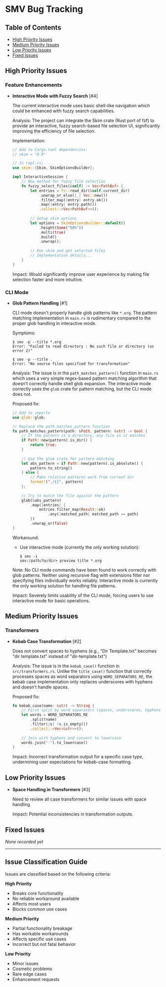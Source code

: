 # SMV Bug Tracking

## Table of Contents
- [High Priority Issues](#high-priority-issues)
- [Medium Priority Issues](#medium-priority-issues)
- [Low Priority Issues](#low-priority-issues)
- [Fixed Issues](#fixed-issues)

## High Priority Issues

### Feature Enhancements

- **Interactive Mode with Fuzzy Search** [#4]

  The current interactive mode uses basic shell-like navigation which could be enhanced with fuzzy search capabilities.
  
  Analysis:
  The project can integrate the Skim crate (Rust port of fzf) to provide an interactive, fuzzy search-based file selection UI, significantly improving the efficiency of file selection.
  
  Implementation:
  ```rust
  // Add to Cargo.toml dependencies:
  // skim = "0.9"
  
  // In repl.rs:
  use skim::{Skim, SkimOptionsBuilder};
  
  impl InteractiveSession {
      // New method for fuzzy file selection
      fn fuzzy_select_files(&self) -> Vec<PathBuf> {
          let entries = fs::read_dir(&self.current_dir)
              .unwrap_or_else(|_| Vec::new())
              .filter_map(|entry| entry.ok())
              .map(|entry| entry.path())
              .collect::<Vec<PathBuf>>();
          
          // Setup skim options
          let options = SkimOptionsBuilder::default()
              .height(Some("50%"))
              .multi(true)
              .build()
              .unwrap();
          
          // Run skim and get selected files
          // Implementation details...
      }
  }
  ```
  
  Impact: Would significantly improve user experience by making file selection faster and more intuitive.

### CLI Mode
- **Glob Pattern Handling** [#1]
  
  CLI mode doesn't properly handle glob patterns like `*.org`. The pattern matching implementation in `main.rs` is rudimentary compared to the proper glob handling in interactive mode.

  Symptoms:
  ```
  $ smv -p --title *.org
  Error: "Failed to read directory : No such file or directory (os error 2)"
  
  $ smv -p --title .
  Error: "No source files specified for transformation"
  ```

  Analysis:
  The issue is in the `path_matches_pattern()` function in `main.rs` which uses a very simple regex-based pattern matching algorithm that doesn't correctly handle shell glob expansion. The interactive mode correctly uses the `glob` crate for pattern matching, but the CLI mode does not.
  
  Proposed fix:
  ```rust
  // Add to imports
  use glob::glob;
  
  // Replace the path_matches_pattern function
  fn path_matches_pattern(path: &Path, pattern: &str) -> bool {
      // If the pattern is a directory, any file in it matches
      if Path::new(pattern).is_dir() {
          return true;
      }
      
      // Use the glob crate for pattern matching
      let abs_pattern = if Path::new(pattern).is_absolute() {
          pattern.to_string()
      } else {
          // Make relative patterns work from current dir
          format!("./{}", pattern)
      };
      
      // Try to match the file against the pattern
      glob(&abs_pattern)
          .map(|entries| {
              entries.filter_map(Result::ok)
                  .any(|matched_path| matched_path == path)
          })
          .unwrap_or(false)
  }
  ```

  Workaround:
  - Use interactive mode (currently the only working solution):
    ```
    $ smv -i
    smv:/path/to/dir> preview title *.org
    ```
     
  Note: No CLI mode commands have been found to work correctly with glob patterns. Neither using recursive flag with extensions filter nor specifying files individually works reliably. Interactive mode is currently the only working solution for handling file patterns.

  Impact: Severely limits usability of the CLI mode, forcing users to use interactive mode for basic operations.

## Medium Priority Issues

### Transformers
- **Kebab Case Transformation** [#2]
  
  Does not convert spaces to hyphens (e.g., "Dir Template.txt" becomes "dir template.txt" instead of "dir-template.txt")
  
  Analysis:
  The issue is in the `kebab_case()` function in `src/transformers.rs`. Unlike the `title_case()` function that correctly processes spaces as word separators using `WORD_SEPARATORS_RE`, the kebab case implementation only replaces underscores with hyphens and doesn't handle spaces.
  
  Proposed fix:
  ```rust
  fn kebab_case(name: &str) -> String {
      // First split by word separators (spaces, underscores, hyphens)
      let words = WORD_SEPARATORS_RE
          .split(name)
          .filter(|s| !s.is_empty())
          .collect::<Vec<&str>>();
      
      // Join with hyphens and convert to lowercase
      words.join("-").to_lowercase()
  }
  ```
  
  Impact: Incorrect transformation output for a specific case type, undermining user expectations for kebab-case formatting.

## Low Priority Issues

- **Space Handling in Transformers** [#3]
  
  Need to review all case transformers for similar issues with space handling
  
  Impact: Potential inconsistencies in transformation outputs.

## Fixed Issues

*None recorded yet*

---

## Issue Classification Guide

Issues are classified based on the following criteria:

**High Priority**
- Breaks core functionality
- No reliable workaround available
- Affects most users
- Blocks common use cases

**Medium Priority**
- Partial functionality breakage
- Has workable workarounds
- Affects specific use cases
- Incorrect but not fatal behavior

**Low Priority**
- Minor issues
- Cosmetic problems
- Rare edge cases
- Enhancement requests